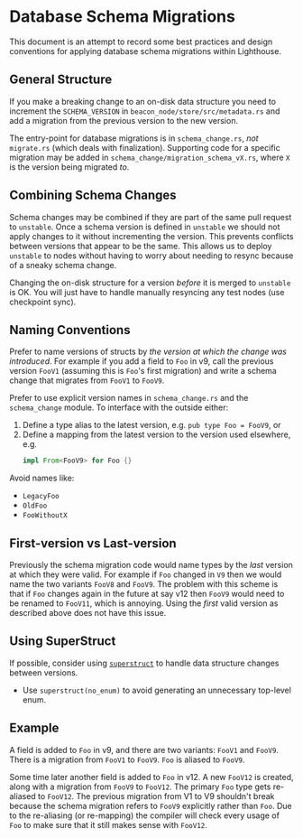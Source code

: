 Database Schema Migrations
====

This document is an attempt to record some best practices and design conventions for applying
database schema migrations within Lighthouse.

## General Structure

If you make a breaking change to an on-disk data structure you need to increment the
`SCHEMA_VERSION` in `beacon_node/store/src/metadata.rs` and add a migration from the previous
version to the new version.

The entry-point for database migrations is in `schema_change.rs`, _not_ `migrate.rs` (which deals
with finalization). Supporting code for a specific migration may be added in
`schema_change/migration_schema_vX.rs`, where `X` is the version being migrated _to_.

## Combining Schema Changes

Schema changes may be combined if they are part of the same pull request to
`unstable`. Once a schema version is defined in `unstable` we should not apply changes to it
without incrementing the version. This prevents conflicts between versions that appear to be the
same. This allows us to deploy `unstable` to nodes without having to worry about needing to resync
because of a sneaky schema change.

Changing the on-disk structure for a version _before_ it is merged to `unstable` is OK. You will
just have to handle manually resyncing any test nodes (use checkpoint sync).

## Naming Conventions

Prefer to name versions of structs by _the version at which the change was introduced_. For example
if you add a field to `Foo` in v9, call the previous version `FooV1` (assuming this is `Foo`'s first
migration) and write a schema change that migrates from `FooV1` to `FooV9`.

Prefer to use explicit version names in `schema_change.rs` and the `schema_change` module. To
interface with the outside either:

1. Define a type alias to the latest version, e.g. `pub type Foo = FooV9`, or
2. Define a mapping from the latest version to the version used elsewhere, e.g.
   ```rust
   impl From<FooV9> for Foo {}
   ```

Avoid names like:

* `LegacyFoo`
* `OldFoo`
* `FooWithoutX`

## First-version vs Last-version

Previously the schema migration code would name types by the _last_ version at which they were
valid. For example if `Foo` changed in `V9` then we would name the two variants `FooV8` and `FooV9`.
The problem with this scheme is that if `Foo` changes again in the future at say v12 then `FooV9` would
need to be renamed to `FooV11`, which is annoying. Using the _first_ valid version as described
above does not have this issue.

## Using SuperStruct

If possible, consider using [`superstruct`](https://crates.io/crates/superstruct) to handle data
structure changes between versions.

* Use `superstruct(no_enum)` to avoid generating an unnecessary top-level enum.

## Example

A field is added to `Foo` in v9, and there are two variants: `FooV1` and `FooV9`. There is a
migration from `FooV1` to `FooV9`. `Foo` is aliased to `FooV9`.

Some time later another field is added to `Foo` in v12. A new `FooV12` is created, along with a
migration from `FooV9` to `FooV12`. The primary `Foo` type gets re-aliased to `FooV12`. The previous
migration from V1 to V9 shouldn't break because the schema migration refers to `FooV9` explicitly
rather than `Foo`. Due to the re-aliasing (or re-mapping) the compiler will check every usage
of `Foo` to make sure that it still makes sense with `FooV12`.

